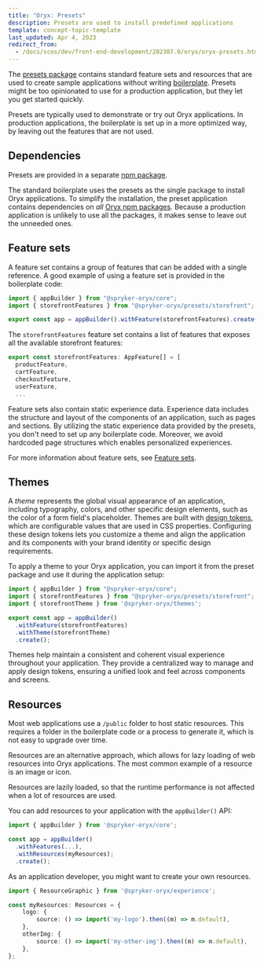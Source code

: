```yaml
---
title: "Oryx: Presets"
description: Presets are used to install predefined applications
template: concept-topic-template
last_updated: Apr 4, 2023
redirect_from:
  - /docs/scos/dev/front-end-development/202307.0/oryx/oryx-presets.html
---
```



The [presets package](https://www.npmjs.com/package/@spryker-oryx/presets) contains standard feature sets and resources that are used to create sample applications without writing [boilerplate](/docs/scos/dev/front-end-development/{{page.version}}/oryx/getting-started/oryx-boilerplate.html). Presets might be too opinionated to use for a production application, but they let you get started quickly.

Presets are typically used to demonstrate or try out Oryx applications. In production applications, the boilerplate is set up in a more optimized way, by leaving out the features that are not used.

## Dependencies

Presets are provided in a separate [npm package](https://www.npmjs.com/package/@spryker-oryx/oryx-presets.html).

The standard boilerplate uses the presets as the single package to install Oryx applications. To simplify the installation, the preset application contains dependencies on _all_ [Oryx npm packages](https://www.npmjs.com/org/spryker-oryx). Because a production application is unlikely to use all the packages, it makes sense to leave out the unneeded ones.

## Feature sets

A feature set contains a group of features that can be added with a single reference. A good example of using a feature set is provided in the boilerplate code:

```ts
import { appBuilder } from "@spryker-oryx/core";
import { storefrontFeatures } from "@spryker-oryx/presets/storefront";

export const app = appBuilder().withFeature(storefrontFeatures).create();
```

The `storefrontFeatures` feature set contains a list of features that exposes all the available storefront features:

```ts
export const storefrontFeatures: AppFeature[] = [
  productFeature,
  cartFeature,
  checkoutFeature,
  userFeature,
  ...
```

Feature sets also contain static experience data. Experience data includes the structure and layout of the components of an application, such as pages and sections. By utilizing the static experience data provided by the presets, you don't need to set up any boilerplate code. Moreover, we avoid hardcoded page structures which enables personalized experiences.

For more information about feature sets, see [Feature sets](/docs/scos/dev/front-end-development/{{page.version}}/oryx/building-applications/oryx-feature-sets.html).

## Themes

A _theme_ represents the global visual appearance of an application, including typography, colors, and other specific design elements, such as the color of a form field's placeholder. Themes are built with [design tokens](/docs/scos/dev/front-end-development/{{page.version}}/oryx/building-applications/styling/oryx-design-tokens.html), which are configurable values that are used in CSS properties. Configuring these design tokens lets you customize a theme and align the application and its components with your brand identity or specific design requirements.

To apply a theme to your Oryx application, you can import it from the preset package and use it during the application setup:

```ts
import { appBuilder } from "@spryker-oryx/core";
import { storefrontFeatures } from "@spryker-oryx/presets/storefront";
import { storefrontTheme } from '@spryker-oryx/themes';

export const app = appBuilder()
  .withFeature(storefrontFeatures)
  .withTheme(storefrontTheme)
  .create();
```

Themes help maintain a consistent and coherent visual experience throughout your application. They provide a centralized way to manage and apply design tokens, ensuring a unified look and feel across components and screens.

## Resources

Most web applications use a `/public` folder to host static resources. This requires a folder in the boilerplate code or a process to generate it, which is not easy to upgrade over time.

Resources are an alternative approach, which allows for lazy loading of web resources into Oryx applications. The most common example of a resource is an image or icon.

Resources are lazily loaded, so that the runtime performance is not affected when a lot of resources are used.

You can add resources to your application with the `appBuilder()` API:

```ts
import { appBuilder } from '@spryker-oryx/core';

const app = appBuilder()
  .withFeatures(...),
  .withResources(myResources);
  .create();
```

As an application developer, you might want to create your own resources.

```ts
import { ResourceGraphic } from '@spryker-oryx/experience';

const myResources: Resources = {
    logo: {
        source: () => import('my-logo').then((m) => m.default),
    },
    otherImg: {
        source: () => import('my-other-img').then((m) => m.default),
    },
};
```
